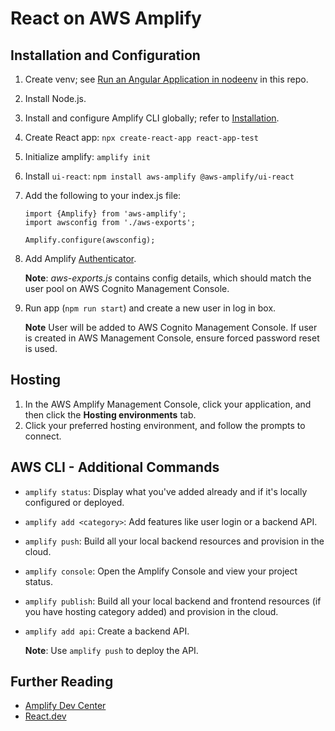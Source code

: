 # React on AWS Amplify

## Installation and Configuration

1. Create venv; see [Run an Angular Application in nodeenv](../docs/run_angular_in_nodeenv.md) in this repo.
1. Install Node.js.
1. Install and configure Amplify CLI globally; refer to  [Installation](https://docs.amplify.aws/cli/start/install/).
1. Create React app: `npx create-react-app react-app-test`
1. Initialize amplify: `amplify init`
1. Install `ui-react`: `npm install aws-amplify @aws-amplify/ui-react`
1. Add the following to your index.js file:
    ```
    import {Amplify} from 'aws-amplify';
    import awsconfig from './aws-exports';

    Amplify.configure(awsconfig);
    ```
1. Add Amplify [Authenticator](https://ui.docs.amplify.aws/react/connected-components/authenticator).

    **Note**: *aws-exports.js* contains config details, which should match the user pool on AWS Cognito Management Console.

1. Run app (`npm run start`) and create a new user in log in box. 

    **Note** User will be added to AWS Cognito Management Console. If user is created in AWS Management Console, ensure forced password reset is used.

## Hosting

1. In the AWS Amplify Management Console, click your application, and then click the **Hosting environments** tab.
1. Click your preferred hosting environment, and follow the prompts to connect.

## AWS CLI - Additional Commands

* `amplify status`: Display what you've added already and if it's locally configured or deployed.
* `amplify add <category>`: Add features like user login or a backend API.
* `amplify push`: Build all your local backend resources and provision in the cloud.
* `amplify console`: Open the Amplify Console and view your project status.
* `amplify publish`: Build all your local backend and frontend resources (if you have hosting category added) and provision in the cloud.
* `amplify add api`: Create a backend API. 
    
    **Note**: Use `amplify push` to deploy the API.

## Further Reading
* [Amplify Dev Center](https://ui.docs.amplify.aws/)
* [React.dev](https://react.dev/)